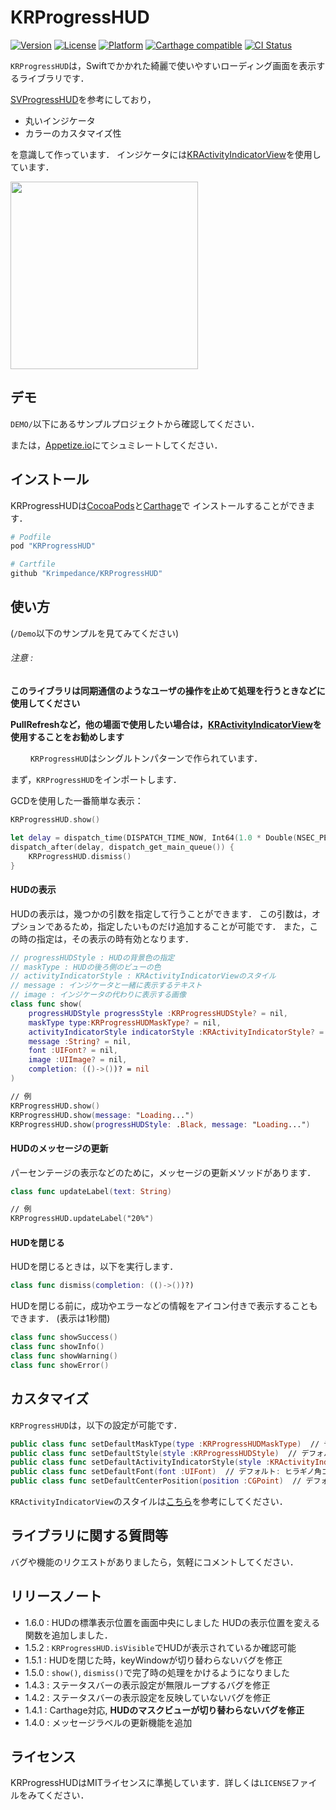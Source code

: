 # KRProgressHUD

[![Version](https://img.shields.io/cocoapods/v/KRProgressHUD.svg?style=flat)](http://cocoapods.org/pods/KRProgressHUD)
[![License](https://img.shields.io/cocoapods/l/KRProgressHUD.svg?style=flat)](http://cocoapods.org/pods/KRProgressHUD)
[![Platform](https://img.shields.io/cocoapods/p/KRProgressHUD.svg?style=flat)](http://cocoapods.org/pods/KRProgressHUD)
[![Carthage compatible](https://img.shields.io/badge/Carthage-compatible-4BC51D.svg?style=flat)](https://github.com/Carthage/Carthage)
[![CI Status](http://img.shields.io/travis/krimpedance/KRProgressHUD.svg?style=flat)](https://travis-ci.org/krimpedance/KRProgressHUD)

`KRProgressHUD`は，Swiftでかかれた綺麗で使いやすいローディング画面を表示するライブラリです．

[SVProgressHUD](https://github.com/SVProgressHUD/SVProgressHUD)を参考にしており，

- 丸いインジケータ
- カラーのカスタマイズ性

を意識して作っています．
インジケータには[KRActivityIndicatorView](https://github.com/krimpedance/KRActivityIndicator)を使用しています．

<img src="./Images/styles.png" height=300>

## デモ
`DEMO/`以下にあるサンプルプロジェクトから確認してください．

または，[Appetize.io](https://appetize.io/app/nw022juw0znkf1n5u6ynga5ntm?device=iphone5s&scale=75&orientation=portrait&osVersion=9.2)にてシュミレートしてください．

## インストール
KRProgressHUDは[CocoaPods](http://cocoapods.org)と[Carthage](https://github.com/Carthage/Carthage)で
インストールすることができます．

```ruby
# Podfile
pod "KRProgressHUD"
```

```ruby
# Cartfile
github "Krimpedance/KRProgressHUD"
```

## 使い方
(`/Demo`以下のサンプルを見てみてください)

###### 注意 :
**このライブラリは同期通信のようなユーザの操作を止めて処理を行うときなどに使用してください**

**PullRefreshなど，他の場面で使用したい場合は，[KRActivityIndicatorView](https://github.com/krimpedance/KRActivityIndicator)を使用することをお勧めします**

　　
`KRProgressHUD`はシングルトンパターンで作られています．

まず，`KRProgressHUD`をインポートします．

GCDを使用した一番簡単な表示：
```Swift
KRProgressHUD.show()

let delay = dispatch_time(DISPATCH_TIME_NOW, Int64(1.0 * Double(NSEC_PER_SEC)))
dispatch_after(delay, dispatch_get_main_queue()) {
    KRProgressHUD.dismiss()
}
```

#### HUDの表示
HUDの表示は，幾つかの引数を指定して行うことができます．
この引数は，オプションであるため，指定したいものだけ追加することが可能です．
また，この時の指定は，その表示の時有効となります．

```Swift
// progressHUDStyle : HUDの背景色の指定
// maskType : HUDの後ろ側のビューの色
// activityIndicatorStyle : KRActivityIndicatorViewのスタイル
// message : インジケータと一緒に表示するテキスト
// image : インジケータの代わりに表示する画像
class func show(
    progressHUDStyle progressStyle :KRProgressHUDStyle? = nil,
    maskType type:KRProgressHUDMaskType? = nil,
    activityIndicatorStyle indicatorStyle :KRActivityIndicatorStyle? = nil,
    message :String? = nil,
    font :UIFont? = nil,
    image :UIImage? = nil,
    completion: (()->())? = nil
)

// 例
KRProgressHUD.show()
KRProgressHUD.show(message: "Loading...")
KRProgressHUD.show(progressHUDStyle: .Black, message: "Loading...")
```

#### HUDのメッセージの更新
パーセンテージの表示などのために，メッセージの更新メソッドがあります．
```Swift
class func updateLabel(text: String)

// 例
KRProgressHUD.updateLabel("20%")
```

#### HUDを閉じる
HUDを閉じるときは，以下を実行します．
```Swift
class func dismiss(completion: (()->())?)
```
HUDを閉じる前に，成功やエラーなどの情報をアイコン付きで表示することもできます．
(表示は1秒間)

```Swift
class func showSuccess()
class func showInfo()
class func showWarning()
class func showError()
```

## カスタマイズ
`KRProgressHUD`は，以下の設定が可能です．
```Swift
public class func setDefaultMaskType(type :KRProgressHUDMaskType)  // デフォルト: .Black
public class func setDefaultStyle(style :KRProgressHUDStyle)  // デフォルト: .White
public class func setDefaultActivityIndicatorStyle(style :KRActivityIndicatorStyle)  // デフォルト: .Black
public class func setDefaultFont(font :UIFont)  // デフォルト: ヒラギノ角ゴ W3 13px(ない場合はシステムフォント13px)
public class func setDefaultCenterPosition(position :CGPoint)  // デフォルト: デバイスの画面の中央
```
`KRActivityIndicatorView`のスタイルは[こちら](https://github.com/krimpedance/KRActivityIndicator/blob/master/README.md)を参考にしてください．

## ライブラリに関する質問等
バグや機能のリクエストがありましたら，気軽にコメントしてください．

## リリースノート
- 1.6.0 : HUDの標準表示位置を画面中央にしました
          HUDの表示位置を変える関数を追加しました．
- 1.5.2 : `KRProgressHUD.isVisible`でHUDが表示されているか確認可能
- 1.5.1 : HUDを閉じた時，keyWindowが切り替わらないバグを修正
- 1.5.0 : `show()`, `dismiss()`で完了時の処理をかけるようになりました
- 1.4.3 : ステータスバーの表示設定が無限ループするバグを修正
- 1.4.2 : ステータスバーの表示設定を反映していないバグを修正
- 1.4.1 : Carthage対応, **HUDのマスクビューが切り替わらないバグを修正**
- 1.4.0 : メッセージラベルの更新機能を追加


## ライセンス
KRProgressHUDはMITライセンスに準拠しています．詳しくは`LICENSE`ファイルをみてください．
